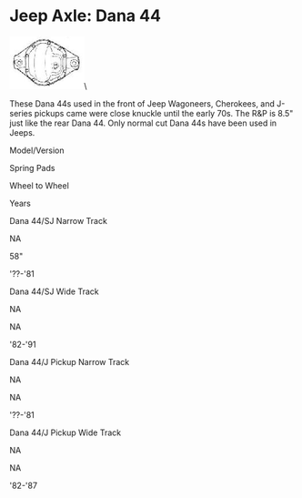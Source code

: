 # Jeep Axle: Dana 44

[![Dana 44 diff cover](/images/axle/bwd44_.jpg)](/images/axle/bwd44.jpg)\

These Dana 44s used in the front of Jeep Wagoneers, Cherokees, and J-series pickups came were close knuckle until the early 70s. The R&P is 8.5\" just like the rear Dana 44. Only normal cut Dana 44s have been used in Jeeps.

Model/Version

Spring Pads

Wheel to Wheel

Years

Dana 44/SJ Narrow Track

NA

58\"

\'??-\'81

Dana 44/SJ Wide Track

NA

NA

\'82-\'91

Dana 44/J Pickup Narrow Track

NA

NA

\'??-\'81

Dana 44/J Pickup Wide Track

NA

NA

\'82-\'87
